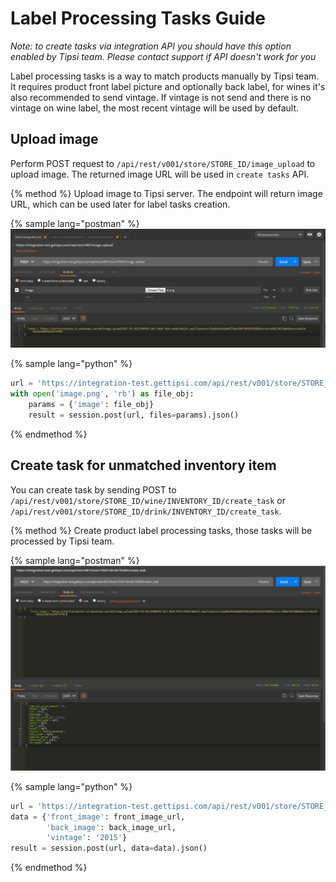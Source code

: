 # Label Processing Tasks Guide

*Note: to create tasks via integration API you should have this option enabled by Tipsi team. Please contact support if API doesn't work for you*

Label processing tasks is a way to match products manually by Tipsi team. It requires product front label picture and optionally back label, for wines it's also recommended to send vintage. If vintage is not send and there is no vintage on wine label, the most recent vintage will be used by default. 

## Upload image

Perform POST request to `/api/rest/v001/store/STORE_ID/image_upload` to upload image. The returned image URL will be used in `create tasks` API.


{% method %}
Upload image to Tipsi server. The endpoint will return image URL, which can be used later for label tasks creation.

{% sample lang="postman" %}
![](/assets/image_upload.png)

{% sample lang="python" %}
```python
url = 'https://integration-test.gettipsi.com/api/rest/v001/store/STORE_ID/image_upload'
with open('image.png', 'rb') as file_obj:
    params = {'image': file_obj}
    result = session.post(url, files=params).json()
```
{% endmethod %}


## Create task for unmatched inventory item

You can create task by sending POST to `/api/rest/v001/store/STORE_ID/wine/INVENTORY_ID/create_task` or `/api/rest/v001/store/STORE_ID/drink/INVENTORY_ID/create_task`.

{% method %}
Create product label processing tasks, those tasks will be processed by Tipsi team.

{% sample lang="postman" %}
![](/assets/create_task.png)

{% sample lang="python" %}
```python
url = 'https://integration-test.gettipsi.com/api/rest/v001/store/STORE_ID/wine/INVENTORY_ID/create_task'
data = {'front_image': front_image_url,
        'back_image': back_image_url,
        'vintage': '2015'}
result = session.post(url, data=data).json()
```
{% endmethod %}
